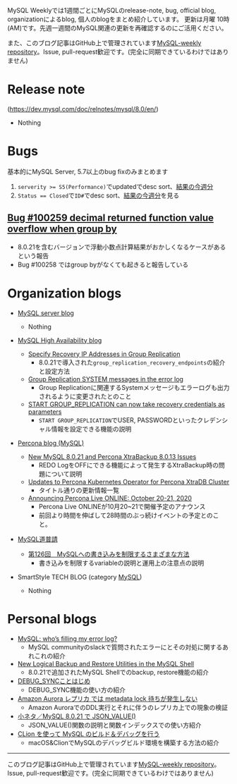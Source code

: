 MySQL Weeklyでは1週間ごとにMySQLのrelease-note, bug, official blog, organizationによるblog, 個人のblogをまとめ紹介しています。
更新は月曜 10時(AM)です。先週一週間のMySQL関連の更新を再確認するのにご活用ください。

また、このブログ記事はGitHub上で管理されています[MySQL-weekly repository](https://github.com/tom--bo/MySQL-weekly)。Issue, pull-request歓迎です。(完全に同期できているわけではありません)


# Release note

(https://dev.mysql.com/doc/relnotes/mysql/8.0/en/)

- Nothing

# Bugs

基本的にMySQL Server, 5.7以上のbug fixのみまとめます

1. `serverity >= S5(Performance)`でupdatedでdesc sort、[結果の今週分](https://bugs.mysql.com/search.php?cmd=display&status=All&severity=-5&os=5&bug_age=0&order_by=mtime&direction=ASC&limit=30&mine=0&reorder_by=mtime)
1. `Status == Closed`で`ID#`でdesc sort、[結果の今週分](https://bugs.mysql.com/search.php?search_for=&status=Closed&severity=&limit=10&order_by=id&cmd=display&direction=DESC&os=0&phpver=&bug_age=0)を見る


## [Bug #100259	decimal returned function value overflow when group by](https://bugs.mysql.com/bug.php?id=100259)

- 8.0.21を含むバージョンで浮動小数点計算結果がおかしくなるケースがあるという報告
- Bug #100258 ではgroup byがなくても起きると報告している

# Organization blogs

- [MySQL server blog](https://mysqlserverteam.com/)
  - Nothing

- [MySQL High Availability blog](https://mysqlhighavailability.com/)
  - [Specify Recovery IP Addresses in Group Replication](https://mysqlhighavailability.com/specify-recovery-ip-addresses-in-group-replication/)
    - 8.0.21で導入された`group_replication_recovery_endpoints`の紹介と設定方法
  - [Group Replication SYSTEM messages in the error log](https://mysqlhighavailability.com/group-replication-system-messages-in-the-error-log/)
    - Group Replicationに関連するSystemメッセージもエラーログも出力されるように変更されたとのこと
  - [START GROUP_REPLICATION can now take recovery credentials as parameters](https://mysqlhighavailability.com/start-group-replication-can-now-take-recovery-credentials-as-parameters/)
    - `START GROUP_REPLICATION`でUSER, PASSWORDといったクレデンシャル情報を設定できる機能の説明

- [Percona blog (MySQL)](https://www.percona.com/blog/)
  - [New MySQL 8.0.21 and Percona XtraBackup 8.0.13 Issues](https://www.percona.com/blog/2020/07/21/new-mysql-8-0-21-and-percona-xtrabackup-8-0-13-issues/)
    - REDO LogをOFFにできる機能によって発生するXtraBackup時の問題について説明
  - [Updates to Percona Kubernetes Operator for Percona XtraDB Cluster](https://www.percona.com/blog/2020/07/21/updates-to-percona-kubernetes-operator-for-percona-xtradb-cluster/)
    - タイトル通りの更新情報一覧
  - [Announcing Percona Live ONLINE: October 20-21, 2020](https://www.percona.com/blog/2020/07/21/announcing-percona-live-online-october-20-21-2020/)
    - Percona Live ONLINEが10月20~21で開催予定のアナウンス
    - 前回より時間を伸ばして28時間のぶっ続けイベントの予定とのこと。

- [MySQL道普請](https://gihyo.jp/dev/serial/01/mysql-road-construction-news)
  - [第126回　MySQLへの書き込みを制限するさまざまな方法](https://gihyo.jp/dev/serial/01/mysql-road-construction-news/0126)
    - 書き込みを制限するvariableの説明と運用上の注意点の説明

- SmartStyle TECH BLOG (category [MySQL](https://www.s-style.co.jp/blog/category/tech/mysql/))
  - Nothing


# Personal blogs

- [MySQL: who’s filling my error log?](https://lefred.be/content/mysql-whos-filling-my-error-log/)
  - MySQL communityのslackで質問されたエラーにとその対処に関するあれこれの紹介
- [New Logical Backup and Restore Utilities in the MySQL Shell](https://elephantdolphin.blogspot.com/2020/07/new-logical-backup-and-restore.html)
  - 8.0.21で追加されたMySQL Shellでのbackup, restore機能の紹介
- [DEBUG_SYNCことはじめ](https://yoku0825.blogspot.com/2020/07/debugsync.html)
  - DEBUG_SYNC機能の使い方の紹介
- [Amazon Aurora レプリカ では metadata lock 待ちが発生しない](https://mita2db.hateblo.jp/entry/2020/07/20/153139)
  - Amazon AuroraでのDDL実行とそれに伴うのレプリカ上での現象の検証
- [小ネタ／MySQL 8.0.21 で JSON_VALUE()](https://qiita.com/hmatsu47/items/013da2971c8934d867e7)
  - JSON_VALUE()関数の説明と関数インデックスでの使い方紹介
- [CLion を使って MySQL のビルド＆デバッグを行う](https://rabbitfoot141.hatenablog.com/entry/2020/07/25/161510)
  - macOS&ClionでMySQLのデバッグビルド環境を構築する方法の紹介

-----

このブログ記事はGitHub上で管理されています[MySQL-weekly repository](https://github.com/tom--bo/MySQL-weekly)。Issue, pull-request歓迎です。(完全に同期できているわけではありません)
